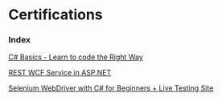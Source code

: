 # Certifications

### Index

[C# Basics - Learn to code the Right Way](https://github.com/obenm/certifications/blob/master/Selenium%20WebDriver%20with%20C%23%20for%20Beginners%20%2B%20Live%20Testing%20Site.md)

[REST WCF Service in ASP.NET](https://github.com/obenm/certifications/blob/master/REST%20WCF%20Service%20in%20ASP.NET.md)

[Selenium WebDriver with C# for Beginners + Live Testing Site](https://github.com/obenm/certifications/blob/master/C%23%20Basics%20-%20Learn%20to%20code%20the%20Right%20Way.md)
